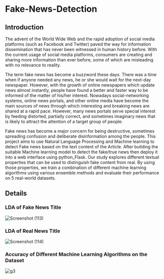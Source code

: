 # Fake-News-Detection

## Introduction
The advent of the World Wide Web and the rapid adoption of social media platforms
(such as Facebook and Twitter) paved the way for information dissemination that has
never been witnessed in human history before. With the current usage of social media
platforms, consumers are creating and sharing more information than ever before, some
of which are misleading with no relevance to reality.

The term fake news has become a buzzword these days. There was a time when if anyone
needed any news, he or she would wait for the next-day newspaper. However, with the
growth of online newspapers which update news almost instantly, people have found a
better and faster way to be informed of the matter of his/her interest. Nowadays
social-networking systems, online news portals, and other online media have become the
main sources of news through which interesting and breaking news are shared at a rapid
pace. However, many news portals serve special interest by feeding distorted, partially
correct, and sometimes imaginary news that is likely to attract the attention of a target
group of people. 

Fake news has become a major concern for being destructive,
sometimes spreading confusion and deliberate disinformation among the people.
This project aims to use Natural Language Processing and Machine learning to detect
Fake news based on the text content of the Article. After building the suitable Machine
learning model to detect the fake/true news then deploy it into a web interface using
python_Flask. Our study explores different textual properties that can be used to
distinguish fake content from real. By using those properties, we train a combination of
different machine learning algorithms using various ensemble methods and evaluate their
performance on 5 real-world datasets.

## Details

### LDA of Fake News Title
![Screenshot (113)](https://user-images.githubusercontent.com/55951556/228398279-a6c6f813-50ef-475c-8ffa-40f3d757edf9.png)

### LDA of Real News Title
![Screenshot (114)](https://user-images.githubusercontent.com/55951556/228398297-e76bd1fe-6d3d-45bd-98df-8579b5b327c8.png)

### Accuracy of Different Machine Learning Algorithms on the Dataset
![g3](https://user-images.githubusercontent.com/55951556/228394514-65c54304-17c7-4bb9-bbed-dcf6d48dbeec.png)
